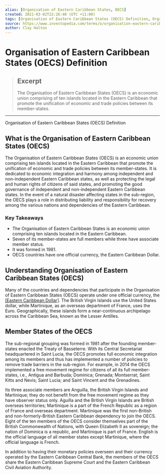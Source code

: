 ```yaml
---
alias: [Organisation of Eastern Caribbean States, OECS]
created: 2021-03-02T22:26:40 (UTC +11:00)
tags: [Organisation of Eastern Caribbean States (OECS) Definition, Organisation of Eastern Caribbean States (OECS) Definition]
source: https://www.investopedia.com/terms/o/organisation-eastern-caribbean-states-oecs.asp
author: Clay Halton
---
```


# Organisation of Eastern Caribbean States (OECS) Definition

> ## Excerpt
> The Organisation of Eastern Caribbean States (OECS) is an economic union comprising of ten islands located in the Eastern Caribbean that promote the unification of economic and trade policies between its member-states.

---

Organisation of Eastern Caribbean States (OECS) Definition
## What is the Organisation of Eastern Caribbean States (OECS)

The Organisation of Eastern Caribbean States (OECS) is an economic union comprising ten islands located in the Eastern Caribbean that promote the unification of economic and trade policies between its member-states. It is dedicated to economic integration and harmony among independent and non-independent Eastern Caribbean states, as well as protecting the legal and human rights of citizens of said states, and promoting the good governance of independent and non-independent Eastern Caribbean states. In the event of a natural disaster affecting states in the sub-region, the OECS plays a role in distributing liability and responsibility for recovery among the various nations and dependencies of the Eastern Caribbean.

### Key Takeaways

-   The Organisation of Eastern Caribbean States is an economic union comprising ten islands located in the Eastern Caribbean.
-   Seven of its member-states are full members while three have associate member status.
-   It was formed in 1981.
-   OECS countries have one official currency, the Eastern Caribbean Dollar.

## Understanding Organisation of Eastern Caribbean States (OECS)

Many of the countries and dependencies that participate in the Organisation of Eastern Caribbean States (OECS) operate under one official currency, the [[Eastern Caribbean Dollar]](https://www.investopedia.com/terms/x/xcd-eastern-caribbean-dollar.asp). The British Virgin Islands use the United States dollar, while Martinique, as an overseas department of France, uses the Euro. Geographically, these islands form a near-continuous archipelago across the Caribbean Sea, known as the Lesser Antilles.

## Member States of the OECS

The sub-regional grouping was formed in 1981 after the founding member-states enacted the Treaty of Basseterre. With its Central Secretariat headquartered in Saint Lucia, the OECS promotes full economic integration among its members and thus has implemented a number of policies to remove trade barriers in the sub-region. For example, in 2014 the OECS implemented a free movement regime for citizens of all its full member-states, i.e., Antigua and Barbuda; Dominica; Grenada; Montserrat; Saint Kitts and Nevis; Saint Lucia; and Saint Vincent and the Grenadines.

Its three associate members are Anguilla, the British Virgin Islands and Martinique; they do not benefit from the free movement regime as they have observer status only. Aguilla and the British Virgin Islands are British overseas territories; Martinique is a part of the French Republic as a region of France and overseas department. Martinique was the first non-British and non-formerly-British Eastern Caribbean dependency to join the OECS. Eight of the ten members of the OECS consider themselves part of the British Commonwealth of Nations, with Queen Elizabeth II as sovereign; the nation of Dominica is a republic, and Martinique is part of France. English is the official language of all member states except Martinique, where the official language is French.

In addition to having their monetary policies overseen and their currency operated by the Eastern Caribbean Central Bank, the members of the OECS share the Eastern Caribbean Supreme Court and the Eastern Caribbean Civil Aviation Authority.
